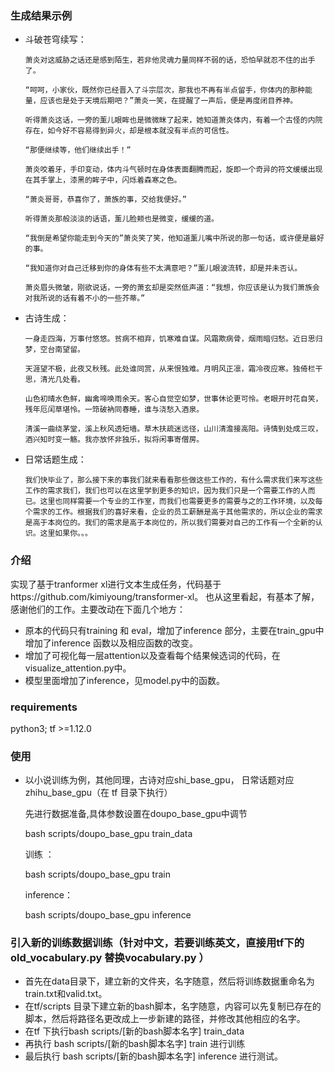 ### 生成结果示例

+ 斗破苍穹续写：

  ```
  萧炎对这威胁之话还是感到陌生，若非他灵魂力量同样不弱的话，恐怕早就忍不住的出手了。
  
  “呵呵，小家伙，既然你已经晋入了斗宗层次，那我也不再有半点留手，你体内的那种能量，应该也是处于天境后期吧？”萧炎一笑，在提醒了一声后，便是再度闭目养神。
  
  听得萧炎这话，一旁的薰儿眼眸也是微微眯了起来，她知道萧炎体内，有着一个古怪的内院存在，如今好不容易得到异火，却是根本就没有半点的可信性。
  
  “那便继续等，他们继续出手！”
  
  萧炎咬着牙，手印变动，体内斗气顿时在身体表面翻腾而起，旋即一个奇异的符文缓缓出现在其手掌上，漆黑的眸子中，闪烁着森寒之色。
  
  “萧炎哥哥，恭喜你了，萧族的事，交给我便好。”
  
  听得萧炎那般淡淡的话语，薰儿脸颊也是微变，缓缓的道。
  
  “我倒是希望你能走到今天的”萧炎笑了笑，他知道薰儿嘴中所说的那一句话，或许便是最好的事。
  
  “我知道你对自己迁移到你的身体有些不太满意吧？”薰儿眼波流转，却是并未否认。
  
  萧炎眉头微皱，刚欲说话，一旁的萧玄却是突然低声道：“我想，你应该是认为我们萧族会对我所说的话有着不小的一些芥蒂。”
  ```

+ 古诗生成：

  ```
  一身走四海，万事付悠悠。贫病不相弃，饥寒难自谋。风霜欺病骨，烟雨暗归愁。近日思归梦，空台南望留。
  
  天涯望不极，此夜又秋残。此处谁同赏，从来恨独难。月明风正凛，霜冷夜应寒。独倚栏干思，清光几处看。
  
  山色初晴水色鲜，幽禽啼唤雨余天。客心自觉空如梦，世事休论更可怜。老眼开时花自笑，残年厄闰草堪怜。一筇破衲同春睡，谁与浇愁入酒泉。
  
  清溪一曲绕茅堂，溪上秋风透短墙。草木扶疏迷远径，山川清澹接高阳。诗情到处成三叹，酒兴知时变一觞。我亦放怀非独乐，拟将闲事寄僧房。
  ```

+ 日常话题生成：

  ```
  我们快毕业了，那么接下来的事我们就来看看那些做这些工作的，有什么需求我们来写这些工作的需求我们，我们也可以在这里学到更多的知识，因为我们只是一个需要工作的人而已。这里也同样需要一个专业的工作室，而我们也需要更多的需要与之的工作环境，以及每个需求的工作。根据我们的喜好来看，企业的员工薪酬是高于其他需求的，所以企业的需求是高于本岗位的。我们的需求是高于本岗位的，所以我们需要对自己的工作有一个全新的认识。这里如果你。。。
  ```

### 介绍

实现了基于tranformer xl进行文本生成任务，代码基于https://github.com/kimiyoung/transformer-xl。  也从这里看起，有基本了解，感谢他们的工作。主要改动在下面几个地方：

+ 原本的代码只有training 和 eval，增加了inference 部分，主要在train_gpu中增加了inference 函数以及相应函数的改变。
+ 增加了可视化每一层attention以及查看每个结果候选词的代码，在visualize_attention.py中。
+ 模型里面增加了inference，见model.py中的函数。

### requirements
python3;
tf >=1.12.0

### 使用

+ 以小说训练为例，其他同理，古诗对应shi_base_gpu， 日常话题对应zhihu_base_gpu（在 tf 目录下执行）

  先进行数据准备,具体参数设置在doupo_base_gpu中调节

  bash scripts/doupo_base_gpu  train_data

  训练 ：

  bash scripts/doupo_base_gpu train

  inference：

  bash scripts/doupo_base_gpu inference

### 引入新的训练数据训练（针对中文，若要训练英文，直接用tf下的old_vocabulary.py 替换vocabulary.py  ）

+ 首先在data目录下，建立新的文件夹，名字随意，然后将训练数据重命名为train.txt和valid.txt。
+ 在tf/scripts 目录下建立新的bash脚本，名字随意，内容可以先复制已存在的脚本，然后将路径名更改成上一步新建的路径，并修改其他相应的名字。
+ 在tf 下执行bash scripts/[新的bash脚本名字] train_data
+ 再执行 bash scripts/[新的bash脚本名字] train 进行训练
+ 最后执行  bash scripts/[新的bash脚本名字] inference 进行测试。
